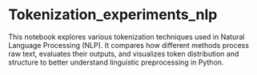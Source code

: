 # Tokenization_experiments_nlp
This notebook explores various tokenization techniques used in Natural Language Processing (NLP). It compares how different methods process raw text, evaluates their outputs, and visualizes token distribution and structure to better understand linguistic preprocessing in Python.
